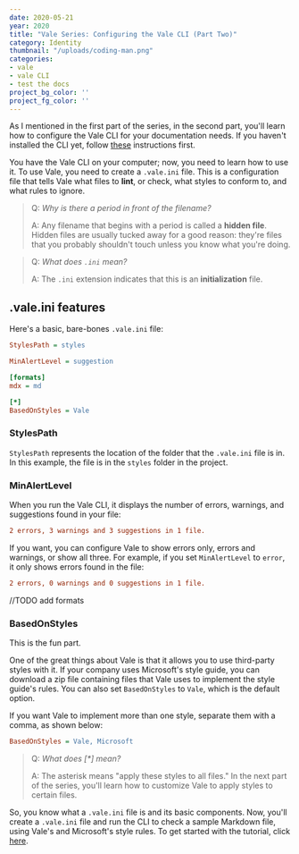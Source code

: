 ```yaml
---
date: 2020-05-21
year: 2020
title: "Vale Series: Configuring the Vale CLI (Part Two)"
category: Identity
thumbnail: "/uploads/coding-man.png"
categories:
- vale
- vale CLI
- test the docs
project_bg_color: ''
project_fg_color: ''
---
```


As I mentioned in the first part of the series, in the second part, you'll learn how to configure the Vale CLI for your documentation needs. If you haven't installed the CLI yet, follow [these](https://www.technicaltidbits.net/projects/install-vale-cli/) instructions first. 

You have the Vale CLI on your computer; now, you need to learn how to use it. To use Vale, you need to create a `.vale.ini` file. This is a configuration file that tells Vale what files to **lint**, or check, what styles to conform to, and what rules to ignore. 

> Q: *Why is there a period in front of the filename?* 
> 
> A: Any filename that begins with a period is called a **hidden file**. Hidden files are usually tucked away for a good reason: they're files that you probably shouldn't touch unless you know what you're doing. 

> Q: *What does `.ini` mean?*
>
> A: The `.ini` extension indicates that this is an **initialization** file.

## .vale.ini features

Here's a basic, bare-bones `.vale.ini` file:

```ini
StylesPath = styles

MinAlertLevel = suggestion

[formats]
mdx = md

[*] 
BasedOnStyles = Vale
```

### StylesPath
`StylesPath` represents the location of the folder that the `.vale.ini` file is in. In this example, the file is in the `styles` folder in the project.

### MinAlertLevel

When you run the Vale CLI, it displays the number of errors, warnings, and suggestions found in your file:

```ini
2 errors, 3 warnings and 3 suggestions in 1 file.
```

If you want, you can configure Vale to show errors only, errors and warnings, or show all three. For example, if you set `MinAlertLevel` to `error`, it only shows errors found in the file:

```ini
2 errors, 0 warnings and 0 suggestions in 1 file.
```

//TODO add formats

### BasedOnStyles

This is the fun part.

One of the great things about Vale is that it allows you to use third-party styles with it. If your company uses Microsoft's style guide, you can download a zip file containing files that Vale uses to implement the style guide's rules. You can also set `BasedOnStyles` to `Vale`, which is the default option.

If you want Vale to implement more than one style, separate them with a comma, as shown below:

```ini
BasedOnStyles = Vale, Microsoft
```

> Q: *What does [\*] mean?*
> 
> A: The asterisk means "apply these styles to all files." In the next part of the series, you'll learn how to customize Vale to apply styles to certain files.

So, you know what a `.vale.ini` file is and its basic components. Now, you'll create a `.vale.ini` file and run the CLI to check a sample Markdown file, using Vale's and Microsoft's style rules. To get started with the tutorial, click [here](https://technicaltidbits.net/journal/sample-vale-project).








